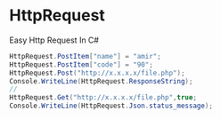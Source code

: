 # HttpRequest
Easy Http Request In C#

```c#
HttpRequest.PostItem["name"] = "amir";
HttpRequest.PostItem["code"] = "90";
HttpRequest.Post("http://x.x.x.x/file.php");
Console.WriteLine(HttpRequest.ResponseString);
//
HttpRequest.Get("http://x.x.x.x/file.php",true;
Console.WriteLine(HttpRequest.Json.status_message);
```
